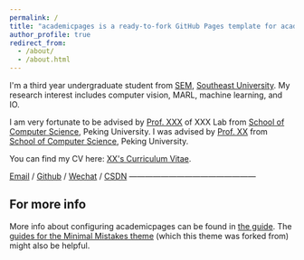 ```yaml
---
permalink: /
title: "academicpages is a ready-to-fork GitHub Pages template for academic personal websites"
author_profile: true
redirect_from: 
  - /about/
  - /about.html
---
```


I'm a third year undergraduate student from [SEM](https://eecs.pku.edu.cn/), [Southeast University](https://www.pku.edu.cn/). My research interest includes computer vision, MARL, machine learning, and IO.

I am very fortunate to be advised by [Prof. XXX](https://www.XXX.com/) of XXX Lab from [School of Computer Science](https://cs.pku.edu.cn/), Peking University. I was advised by [Prof. XX](https://XXX.pku.edu.cn/) from [School of Computer Science](https://cs.pku.edu.cn/), Peking University.

You can find my CV here: [XX's Curriculum Vitae](../assets/Curriculum_Vitae.pdf).

[Email](mailto:XX@stu.pku.edu.cn) / [Github](https://github.com/QiuDi233) / [Wechat](../images/wechat.jpg) / [CSDN](https://blog.csdn.net/qd1813100174?spm=1000.2115.3001.5343)
————————————————

For more info
------
More info about configuring academicpages can be found in [the guide](https://academicpages.github.io/markdown/). The [guides for the Minimal Mistakes theme](https://mmistakes.github.io/minimal-mistakes/docs/configuration/) (which this theme was forked from) might also be helpful.
